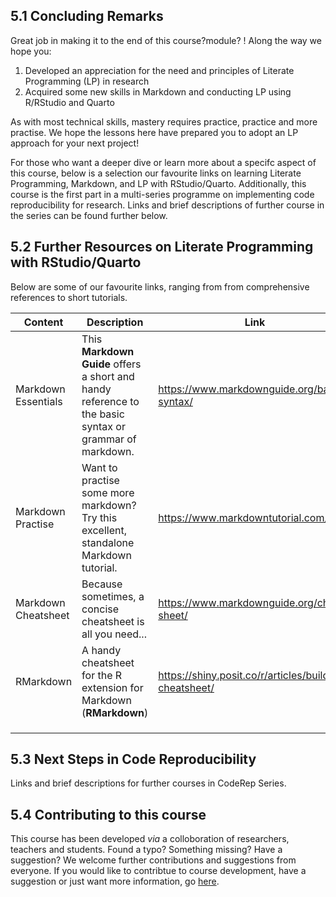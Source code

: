 ## 5.1 Concluding Remarks

Great job in making it to the end of this course?module? ! Along the way we hope you:

1. Developed an appreciation for the need and principles of Literate Programming (LP) in research
2. Acquired some new skills in Markdown and conducting LP using R/RStudio and Quarto

As with most technical skills, mastery requires practice, practice and more practise. We hope the lessons here have prepared you to adopt an LP approach for your next project!

For those who want a deeper dive or learn more about a specifc aspect of this course, below is a selection our favourite links on learning Literate Programming, Markdown, and LP with RStudio/Quarto.
Additionally, this course is the first part in a multi-series programme on implementing code reproducibility for research. Links and brief descriptions of further course in the series can be found further below.

## 5.2 Further Resources on Literate Programming with RStudio/Quarto

Below are some of our favourite links, ranging from from comprehensive references to short tutorials.

| **Content**         	| **Description**                                                                                        	| **Link**                                               	|
|---------------------	|--------------------------------------------------------------------------------------------------------	|--------------------------------------------------------	|
| Markdown Essentials 	| This **Markdown Guide** offers a short and handy reference to the basic syntax or grammar of markdown. 	| <https://www.markdownguide.org/basic-syntax/>           |
| Markdown Practise   	| Want to practise some more markdown? Try this excellent, standalone Markdown tutorial.                 	| <https://www.markdowntutorial.com/>                     |
| Markdown Cheatsheet 	| Because sometimes, a concise cheatsheet is all you need...                                             	| <https://www.markdownguide.org/cheat-sheet/>            |
| RMarkdown           	| A handy cheatsheet for the R extension for Markdown (**RMarkdown**)                                    	| <https://shiny.posit.co/r/articles/build/rm-cheatsheet/>|
|                     	|                                                                                                        	|                                                        	|
|                     	|                                                                                                        	|                                                        	|
|                     	|                                                                                                        	|                                                        	|                                                                         	|                                                        	|

## 5.3 Next Steps in Code Reproducibility

Links and brief descriptions for further courses in CodeRep Series.


## 5.4 Contributing to this course

This course has been developed *via* a colloboration of researchers, teachers and students.  Found a typo? Something missing? Have a suggestion? We welcome further contributions and suggestions from everyone.
If you would like to contribtue to course development, have a suggestion or just want more information, go [here](https://elixir-europe-training.github.io/CodeReproducibility/). 
